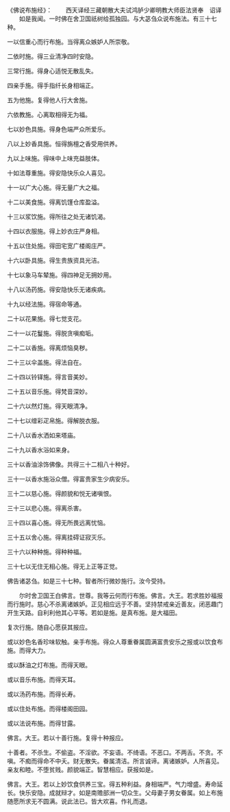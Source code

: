 《佛说布施经》：
　　西天译经三藏朝散大夫试鸿胪少卿明教大师臣法贤奉　诏译  
　　如是我闻。一时佛在舍卫国祇树给孤独园。与大苾刍众说布施法。有三十七种。

一以信重心而行布施。当得离众嫉妒人所崇敬。

二依时施。得三业清净四时安隐。

三常行施。得身心适悦无散乱失。

四亲手施。得手指纤长身相端正。

五为他施。复得他人行大舍施。

六依教施。心离取相得无为福。

七以妙色具施。得身色端严众所爱乐。

八以上妙香具施。恒得旃檀之香受用供养。

九以上味施。得味中上味充益肢体。

十如法尊重施。得安隐快乐众人喜见。

十一以广大心施。得无量广大之福。

十二以美食施。得离饥馑仓库盈溢。

十三以浆饮施。得所往之处无诸饥渴。

十四以衣服施。得上妙衣庄严身相。

十五以住处施。得田宅宽广楼阁庄严。

十六以卧具施。得生贵族资具光洁。

十七以象马车辇施。得四神足无拥妙用。

十八以汤药施。得安隐快乐无诸疾病。

十九以经法施。得宿命等通。

二十以花果施。得七觉支花。

二十一以花鬘施。得脱贪嗔痴垢。

二十二以香施。得离烦恼臭秽。

二十三以伞盖施。得法自在。

二十四以铃铎施。得言音美妙。

二十五以音乐施。得梵音深妙。

二十六以然灯施。得天眼清净。

二十七以缯彩疋帛施。得解脱衣服。

二十八以香水洒如来塔庙。

二十九以香水浴如来身。

三十以香油涂饰佛像。共得三十二相八十种好。

三十一以香水施浴众僧。得富贵家生少病安乐。

三十二以慈心施。得颜貌和悦无诸嗔恨。

三十三以悲心施。得离杀害。

三十四以喜心施。得无所畏远离忧恼。

三十五以舍心施。得离挂碍证寂灭乐。

三十六以种种施。得种种福。

三十七以无住无相心施。得无上正等正觉。

佛告诸苾刍。如是三十七种。智者所行微妙施行。汝今受持。  
  
　　尔时舍卫国王白佛言。世尊。我等云何而行布施。佛言。大王。若求胜妙福报而行施时。慈心不杀离诸嫉妒。正见相应远于不善。坚持禁戒亲近善友。闭恶趣门开生天路。自利利他其心平等。若如是施。是真布施。是大福田。

复次行施。随自心愿获其报应。

或以妙色名香珍味软触。亲手布施。得众人尊重眷属圆满富贵安乐之报或以饮食布施。而得大力。

或以酥油之灯布施。而得天眼。

或以音乐布施。而得天耳。

或以汤药布施。而得长寿。

或以住处布施。而得楼阁田园。

或以法说布施。而得甘露。

佛言。大王。若以十善行施。复得十种报应。

十善者。不杀生。不偷盗。不淫欲。不妄语。不绮语。不恶口。不两舌。不贪。不嗔。不痴而得命不中夭。财无散失。眷属清洁。所言诚谛。离诸嫉妒。人所喜见。亲友和睦。不堕贫贱。颜貌端正。智慧相应。获报如是。

佛言。大王。若以上妙饮食供养三宝。得五种利益。身相端严。气力增盛。寿命延长。快乐安隐。成就辩才。如是南赡部洲一切众生。父母妻子男女眷属。如上布施随愿所求无不圆满。说此法已。皆大欢喜。作礼而退。
